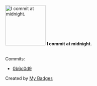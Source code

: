 <img src="https://my-badges.github.io/my-badges/midnight-commits.png" alt="I commit at midnight." title="I commit at midnight." width="128">
<strong>I commit at midnight.</strong>
<br><br>

Commits:

- <a href="https://github.com/dwesh163/WeatherCard/commit/0b6c0d9e52729b8b0db06d2b6ee1213a639642b3">0b6c0d9</a>


Created by <a href="https://github.com/my-badges/my-badges">My Badges</a>